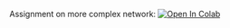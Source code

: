 Assignment on more complex network:
[![Open In Colab](https://colab.research.google.com/assets/colab-badge.svg)](https://colab.research.google.com/github/girafe-ai/ml-mipt/blob/advanced_s21/homeworks_advanced/assignment1_02_Three_headed_network/assignment1_02_three_headed_network.ipynb)
